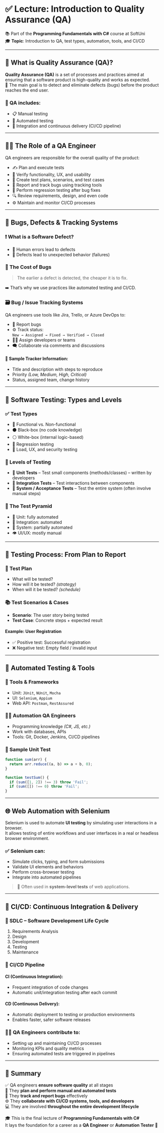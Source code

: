 # ✅ Lecture: Introduction to Quality Assurance (QA)

📚 Part of the **Programming Fundamentals with C#** course at SoftUni  
🎓 **Topic**: Introduction to QA, test types, automation, tools, and CI/CD

---

## 🧪 What is Quality Assurance (QA)?

**Quality Assurance (QA)** is a set of processes and practices aimed at ensuring that a software product is high-quality and works as expected.  
🎯 The main goal is to detect and eliminate defects (bugs) before the product reaches the end user.

### 🔎 QA includes:

- 📋 Manual testing
- 🤖 Automated testing
- 🔁 Integration and continuous delivery (CI/CD pipeline)

---

## 👩‍💻 The Role of a QA Engineer

QA engineers are responsible for the overall quality of the product:

- ✍️ Plan and execute tests
- 🧪 Verify functionality, UX, and usability
- 📄 Create test plans, scenarios, and test cases
- 🐞 Report and track bugs using tracking tools
- 🔁 Perform regression testing after bug fixes
- 🔍 Review requirements, design, and even code
- ⚙️ Maintain and monitor CI/CD processes

---

## 🐛 Bugs, Defects & Tracking Systems

### ❗️ What is a Software Defect?

- 👤 Human errors lead to defects  
- 🧨 Defects lead to unexpected behavior (failures)

### 💸 The Cost of Bugs

> The earlier a defect is detected, the cheaper it is to fix.

➡️ That’s why we use practices like automated testing and CI/CD.

### 🗃 Bug / Issue Tracking Systems

QA engineers use tools like Jira, Trello, or Azure DevOps to:

- 📝 Report bugs
- ⚙️ Track status:  
  `New → Assigned → Fixed → Verified → Closed`
- 👨‍💻 Assign developers or teams
- 🗨 Collaborate via comments and discussions

#### 📌 Sample Tracker Information:

- Title and description with steps to reproduce
- Priority *(Low, Medium, High, Critical)*
- Status, assigned team, change history

---

## 🧪 Software Testing: Types and Levels

### ✅ Test Types

- 🔲 Functional vs. Non-functional
- ⚫️ Black-box (no code knowledge)
- ⚪️ White-box (internal logic-based)
- 🔁 Regression testing
- 🔄 Load, UX, and security testing

### 🧱 Levels of Testing

- 🧪 **Unit Tests** – Test small components (methods/classes) – written by developers
- 🔗 **Integration Tests** – Test interactions between components
- 🧷 **System / Acceptance Tests** – Test the entire system (often involve manual steps)

### 🔺 The Test Pyramid

- 🧪 Unit: fully automated  
- 🔗 Integration: automated  
- 🧷 System: partially automated  
- 👁 UI/UX: mostly manual

---

## 📝 Testing Process: From Plan to Report

### 🧭 Test Plan

- What will be tested?
- How will it be tested? *(strategy)*
- When will it be tested? *(schedule)*

### 📚 Test Scenarios & Cases

- **Scenario**: The user story being tested
- **Test Case**: Concrete steps + expected result

#### Example: User Registration

- ✅ Positive test: Successful registration
- ❌ Negative test: Empty field / invalid input

---

## 🤖 Automated Testing & Tools

### 🧰 Tools & Frameworks

- Unit: `JUnit`, `NUnit`, `Mocha`
- UI: `Selenium`, `Appium`
- Web API: `Postman`, `RestAssured`

### 👨‍💻 Automation QA Engineers

- Programming knowledge *(C#, JS, etc.)*
- Work with databases, APIs
- Tools: Git, Docker, Jenkins, CI/CD pipelines

### 🧪 Sample Unit Test

```js
function sum(arr) {
  return arr.reduce((a, b) => a + b, 0);
}

function testSum() {
  if (sum([1, 2]) !== 3) throw 'Fail';
  if (sum([]) !== 0) throw 'Fail';
}
```

---

## 🌐 Web Automation with Selenium

Selenium is used to automate **UI testing** by simulating user interactions in a browser.  
It allows testing of entire workflows and user interfaces in a real or headless browser environment.

### ✅ Selenium can:
- Simulate clicks, typing, and form submissions
- Validate UI elements and behaviors
- Perform cross-browser testing
- Integrate into automated pipelines

> 📌 Often used in **system-level tests** of web applications.

---

## 🔁 CI/CD: Continuous Integration & Delivery

### 🧱 SDLC – Software Development Life Cycle

1. Requirements Analysis  
2. Design  
3. Development  
4. Testing  
5. Maintenance

### 🔄 CI/CD Pipeline

#### CI (Continuous Integration):
- Frequent integration of code changes
- Automatic unit/integration testing after each commit

#### CD (Continuous Delivery):
- Automatic deployment to testing or production environments
- Enables faster, safer software releases

### 👨‍💻 QA Engineers contribute to:
- Setting up and maintaining CI/CD processes
- Monitoring KPIs and quality metrics
- Ensuring automated tests are triggered in pipelines

---

## 📌 Summary

✅ QA engineers **ensure software quality** at all stages  
🧪 They **plan and perform manual and automated tests**  
🐞 They **track and report bugs** effectively  
⚙️ They **collaborate with CI/CD systems, tools, and developers**  
💻 They are involved **throughout the entire development lifecycle**

🎓 This is the final lecture of **Programming Fundamentals with C#**  
It lays the foundation for a career as a **QA Engineer** or **Automation Tester** 🚀
